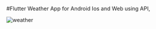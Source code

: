 #Flutter Weather App for Android Ios and Web using API,

 ![weather](https://fuchsia-conceptual-lemming-192.mypinata.cloud/ipfs/Qmc9oxX6x4fXru2BDpJMUJZTneahVcdVT1QCPF58mvf1QE)
